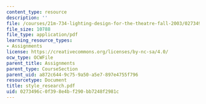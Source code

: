 ```yaml
---
content_type: resource
description: ''
file: /courses/21m-734-lighting-design-for-the-theatre-fall-2003/0273496c0f398e4bf290bb7248f2981c_style_research.pdf
file_size: 10788
file_type: application/pdf
learning_resource_types:
- Assignments
license: https://creativecommons.org/licenses/by-nc-sa/4.0/
ocw_type: OCWFile
parent_title: Assignments
parent_type: CourseSection
parent_uid: a872c644-9c75-9a50-a5e7-897e4755f796
resourcetype: Document
title: style_research.pdf
uid: 0273496c-0f39-8e4b-f290-bb7248f2981c
---
```

